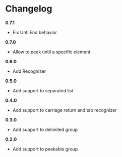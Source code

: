 # Changelog

**0.7.1**

- Fix UntilEnd behavior

**0.7.0**

- Allow to peek until a specific element

**0.6.0**

- Add Recognizer

**0.5.0**

- Add support to separated list

**0.4.0**

- Add support to carriage return and tab recognizer

**0.3.0**

- Add support to delimited group

**0.2.0**

- Add support to peekable group